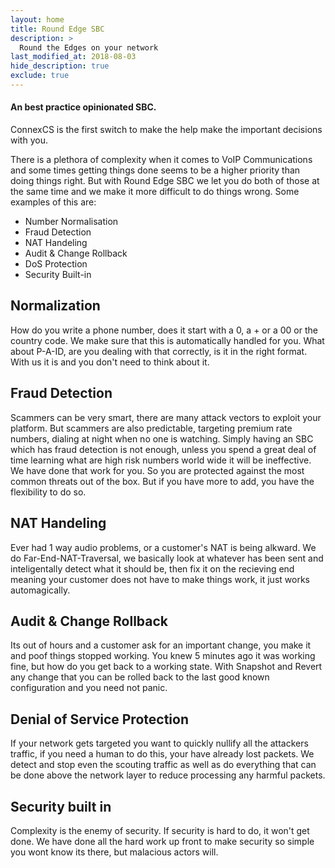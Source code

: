 ```yaml
---
layout: home
title: Round Edge SBC
description: >
  Round the Edges on your network
last_modified_at: 2018-08-03
hide_description: true
exclude: true
---
```



#### An best practice opinionated SBC.

ConnexCS is the first switch to make the help make the important decisions with you.

There is a plethora of complexity when it comes to VoIP Communications and some times getting things done seems to be a higher priority than doing things right. But with Round Edge SBC we let you do both of those at the same time and we make it more difficult to do things wrong. Some examples of this are:

- Number Normalisation
- Fraud Detection
- NAT Handeling
- Audit & Change Rollback
- DoS Protection
- Security Built-in

## Normalization
How do you write a phone number, does it start with a 0, a + or a 00 or the country code. We make sure that this is automatically handled for you. What about P-A-ID, are you dealing with that correctly, is it in the right format. With us it is and you don't need to think about it.

## Fraud Detection
Scammers can be very smart, there are many attack vectors to exploit your platform. But scammers are also predictable, targeting premium rate numbers, dialing at night when no one is watching. Simply having an SBC which has fraud detection is not enough, unless you spend a great deal of time learning what are high risk numbers world wide it will be ineffective. We have done that work for you. So you are protected against the most common threats out of the box. But if you have more to add, you have the flexibility to do so.

## NAT Handeling
Ever had 1 way audio problems, or a customer's NAT is being alkward. We do Far-End-NAT-Traversal, we basically look at whatever has been sent and inteligentally detect what it should be, then fix it on the recieving end meaning your customer does not have to make things work, it just works automagically.

## Audit & Change Rollback
Its out of hours and a customer ask for an important change, you make it and poof things stopped working. You knew 5 minutes ago it was working fine, but how do you get back to a working state. With Snapshot and Revert any change that you can be rolled back to the last good known configuration and you need not panic.

## Denial of Service Protection
If your network gets targeted you want to quickly nullify all the attackers traffic, if you need a human to do this, your have already lost packets. We detect and stop even the scouting traffic as well as do everything that can be done above the network layer to reduce processing any harmful packets.

## Security built in
Complexity is the enemy of security. If security is hard to do, it won't get done. We have done all the hard work up front to make security so simple you wont know its there, but malacious actors will.
